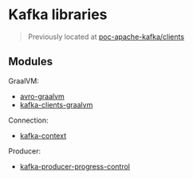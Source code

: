 # Kafka libraries

> Previously located at [poc-apache-kafka/clients](https://github.com/jeqo/poc-apache-kafka/tree/main/clients)

## Modules

GraalVM:

- [avro-graalvm](./avro-graalvm)
- [kafka-clients-graalvm](./kafka-clients-graalvm)

Connection:

- [kafka-context](./kafka-context)

Producer:

- [kafka-producer-progress-control](./kafka-producer-progress-control)

